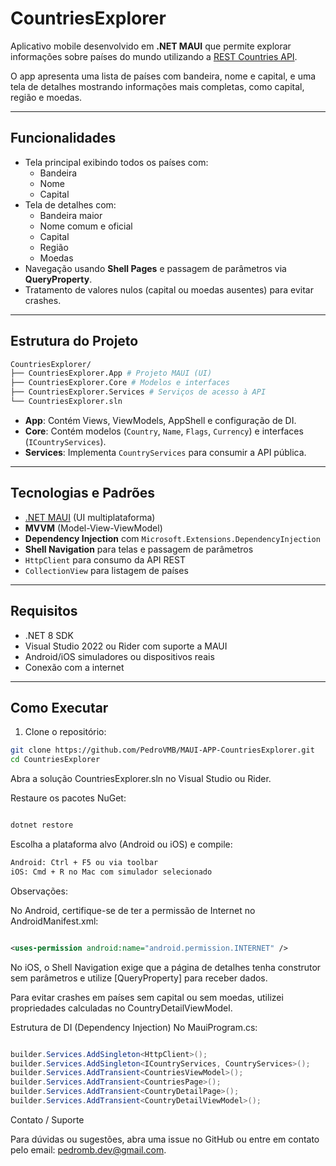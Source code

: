 
# CountriesExplorer

Aplicativo mobile desenvolvido em **.NET MAUI** que permite explorar informações sobre países do mundo utilizando a [REST Countries API](https://restcountries.com/).  

O app apresenta uma lista de países com bandeira, nome e capital, e uma tela de detalhes mostrando informações mais completas, como capital, região e moedas.

---

## Funcionalidades

- Tela principal exibindo todos os países com:
  - Bandeira
  - Nome
  - Capital
- Tela de detalhes com:
  - Bandeira maior
  - Nome comum e oficial
  - Capital
  - Região
  - Moedas
- Navegação usando **Shell Pages** e passagem de parâmetros via **QueryProperty**.
- Tratamento de valores nulos (capital ou moedas ausentes) para evitar crashes.

---

## Estrutura do Projeto
```bash
CountriesExplorer/
├── CountriesExplorer.App # Projeto MAUI (UI)
├── CountriesExplorer.Core # Modelos e interfaces
├── CountriesExplorer.Services # Serviços de acesso à API
└── CountriesExplorer.sln
```


- **App**: Contém Views, ViewModels, AppShell e configuração de DI.  
- **Core**: Contém modelos (`Country`, `Name`, `Flags`, `Currency`) e interfaces (`ICountryServices`).  
- **Services**: Implementa `CountryServices` para consumir a API pública.

---

## Tecnologias e Padrões

- [.NET MAUI](https://learn.microsoft.com/dotnet/maui/overview) (UI multiplataforma)
- **MVVM** (Model-View-ViewModel)
- **Dependency Injection** com `Microsoft.Extensions.DependencyInjection`
- **Shell Navigation** para telas e passagem de parâmetros
- `HttpClient` para consumo da API REST
- `CollectionView` para listagem de países

---

## Requisitos

- .NET 8 SDK  
- Visual Studio 2022 ou Rider com suporte a MAUI  
- Android/iOS simuladores ou dispositivos reais
- Conexão com a internet

---

## Como Executar

1. Clone o repositório:

```bash
git clone https://github.com/PedroVMB/MAUI-APP-CountriesExplorer.git
cd CountriesExplorer
````

Abra a solução CountriesExplorer.sln no Visual Studio ou Rider.

Restaure os pacotes NuGet:

```bash

dotnet restore
```
Escolha a plataforma alvo (Android ou iOS) e compile:

```bash
Android: Ctrl + F5 ou via toolbar
iOS: Cmd + R no Mac com simulador selecionado
````

Observações:

No Android, certifique-se de ter a permissão de Internet no AndroidManifest.xml:

```xml

<uses-permission android:name="android.permission.INTERNET" />
```
No iOS, o Shell Navigation exige que a página de detalhes tenha construtor sem parâmetros e utilize [QueryProperty] para receber dados.

Para evitar crashes em países sem capital ou sem moedas, utilizei propriedades calculadas no CountryDetailViewModel.

Estrutura de DI (Dependency Injection)
No MauiProgram.cs:

```csharp

builder.Services.AddSingleton<HttpClient>();
builder.Services.AddSingleton<ICountryServices, CountryServices>();
builder.Services.AddTransient<CountriesViewModel>();
builder.Services.AddTransient<CountriesPage>();
builder.Services.AddTransient<CountryDetailPage>();
builder.Services.AddTransient<CountryDetailViewModel>();
```

Contato / Suporte

Para dúvidas ou sugestões, abra uma issue no GitHub ou entre em contato pelo email: pedromb.dev@gmail.com.